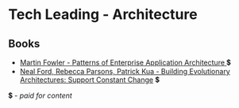 # Tech Leading - Architecture

## Books
- [Martin Fowler - Patterns of Enterprise Application Architecture ](https://www.amazon.com/Patterns-Enterprise-Application-Architecture-Martin/dp/0321127420) 💲
- [Neal Ford, Rebecca Parsons, Patrick Kua - Building Evolutionary Architectures: Support Constant Change](https://www.amazon.com/Building-Evolutionary-Architectures-Support-Constant-ebook/dp/B075RR1XVG) 💲

💲 - *paid for content*